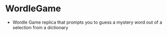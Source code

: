 # WordleGame
- Wordle Game replica that prompts you to guess a mystery word out of a selection from a dictionary
